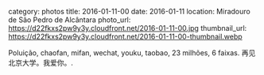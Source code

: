 category: photos 
title: 2016-01-11-00
date: 2016-01-11
location: Miradouro de São Pedro de Alcântara
photo_url: https://d22fkxs2pw9y3y.cloudfront.net/2016-01-11-00.jpg
thumbnail_url: https://d22fkxs2pw9y3y.cloudfront.net/2016-01-11-00-thumbnail.webp

Poluição, chaofan, mifan, wechat, youku, taobao, 23 milhões, 6 faixas. 再见北京大学。我爱你。.              